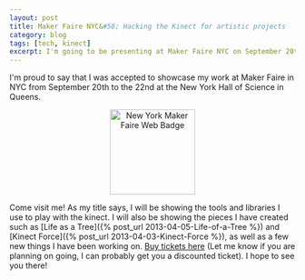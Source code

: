 ```yaml
---
layout: post
title: Maker Faire NYC&#58; Hacking the Kinect for artistic projects
category: blog
tags: [tech, kinect]
excerpt: I'm going to be presenting at Maker Faire NYC on September 20th to the 22nd. Come to my booth to learn how to use open source libraries to read data from the Kinect.
---
```


I'm proud to say that I was accepted to showcase my work at Maker Faire in NYC from September 20th to the 22nd at the New York Hall of Science in Queens.

<p>
<center><a href="http://makerfaire.com">
<img src="http://makerfaire.files.wordpress.com/2013/07/mf13ny_badge.jpg" alt="New York Maker Faire Web Badge" style="width:150px;height:150px" border="0" />
</a></center>
</p>

Come visit me! As my title says, I will be showing the tools and libraries I use to play with the kinect. I will also be showing the pieces I have created such as [Life as a Tree]({% post_url 2013-04-05-Life-of-a-Tree %}) and [Kinect Force]({% post_url 2013-04-03-Kinect-Force %}), as well as a few new things I have been working on. [Buy tickets here](http://makerfairenyc.eventbrite.com/) (Let me know if you are planning on going, I can probably get you a discounted ticket). I hope to see you there!